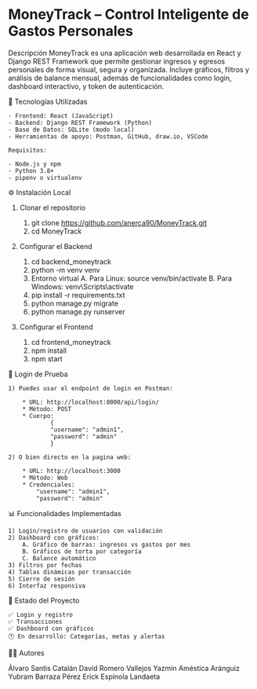 # MoneyTrack – Control Inteligente de Gastos Personales

Descripción
MoneyTrack es una aplicación web desarrollada en React y Django REST Framework que permite gestionar ingresos y egresos 
personales de forma visual, segura y organizada. Incluye gráficos, filtros y análisis de balance mensual, además de 
funcionalidades como login, dashboard interactivo, y token de autenticación.

🧰 Tecnologías Utilizadas

    - Frontend: React (JavaScript)
    - Backend: Django REST Framework (Python)
    - Base de Datos: SQLite (modo local)
    - Herramientas de apoyo: Postman, GitHub, draw.io, VSCode

    Requisitos:

    - Node.js y npm
    - Python 3.8+
    - pipenv o virtualenv

⚙️ Instalación Local
1. Clonar el repositorio
    
    1) git clone https://github.com/anerca90/MoneyTrack.git
    2) cd MoneyTrack

2. Configurar el Backend

    1) cd backend_moneytrack
    2) python -m venv venv
    3) Entorno virtual
        A. Para Linux: source venv/bin/activate 
        B. Para Windows: venv\Scripts\activate
    4) pip install -r requirements.txt
    5) python manage.py migrate
    6) python manage.py runserver

3. Configurar el Frontend

    1) cd frontend_moneytrack
    2) npm install
    3) npm start

🔐 Login de Prueba

    1) Puedes usar el endpoint de login en Postman:

        * URL: http://localhost:8000/api/login/
        * Método: POST
        * Cuerpo:
                {
                "username": "admin1",
                "password": "admin"
                }
                
    2) O bien directo en la pagina web:

        * URL: http://localhost:3000
        * Método: Web
        * Credenciales:
            "username": "admin1",
            "password": "admin"

📊 Funcionalidades Implementadas

    1) Login/registro de usuarios con validación
    2) Dashboard con gráficos:
        A. Gráfico de barras: ingresos vs gastos por mes
        B. Gráficos de torta por categoría
        C. Balance automático
    3) Filtros por fechas
    4) Tablas dinámicas por transacción
    5) Cierre de sesión
    6) Interfaz responsiva

📝 Estado del Proyecto

    ✅ Login y registro
    ✅ Transacciones
    ✅ Dashboard con gráficos
    🕐 En desarrollo: Categorías, metas y alertas

👨‍💻 Autores

Álvaro Santis Catalán
David Romero Vallejos
Yazmin Améstica Aránguiz
Yubram Barraza Pérez
Erick Espínola Landaeta